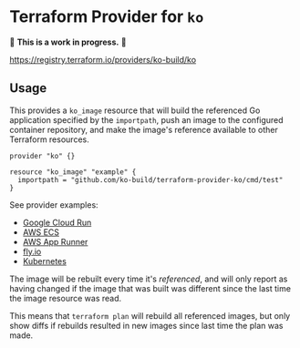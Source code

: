# Terraform Provider for `ko`

🚨 **This is a work in progress.** 🚨

https://registry.terraform.io/providers/ko-build/ko

## Usage

This provides a `ko_image` resource that will build the referenced Go application specified by the `importpath`, push an image to the configured container repository, and make the image's reference available to other Terraform resources.

```
provider "ko" {}

resource "ko_image" "example" {
  importpath = "github.com/ko-build/terraform-provider-ko/cmd/test"
}
```

See provider examples:

- [Google Cloud Run](./provider-examples/cloudrun/README.md)
- [AWS ECS](./provider-examples/ecs/README.md)
- [AWS App Runner](./provider-examples/apprunner/README.md)
- [fly.io](./provider-examples/fly.io/README.md)
- [Kubernetes](./provider-examples/kubernetes/README.md)

The image will be rebuilt every time it's _referenced_, and will only report as having changed if the image that was built was different since the last time the image resource was read.

This means that `terraform plan` will rebuild all referenced images, but only show diffs if rebuilds resulted in new images since last time the plan was made.
